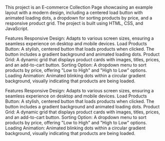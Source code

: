 This project is an E-commerce Collection Page showcasing an example layout with a modern design, including a centered load button with animated loading dots, a dropdown for sorting products by price, and a responsive product grid. The project is built using HTML, CSS, and JavaScript.

Features
Responsive Design: Adapts to various screen sizes, ensuring a seamless experience on desktop and mobile devices.
Load Products Button: A stylish, centered button that loads products when clicked. The button includes a gradient background and animated loading dots.
Product Grid: A dynamic grid that displays product cards with images, titles, prices, and an add-to-cart button.
Sorting Option: A dropdown menu to sort products by price, offering "Low to High" and "High to Low" options.
Loading Animation: Animated blinking dots within a circular gradient background, visually indicating that products are being loaded.

Features
Responsive Design: Adapts to various screen sizes, ensuring a seamless experience on desktop and mobile devices.
Load Products Button: A stylish, centered button that loads products when clicked. The button includes a gradient background and animated loading dots.
Product Grid: A dynamic grid that displays product cards with images, titles, prices, and an add-to-cart button.
Sorting Option: A dropdown menu to sort products by price, offering "Low to High" and "High to Low" options.
Loading Animation: Animated blinking dots within a circular gradient background, visually indicating that products are being loaded.
